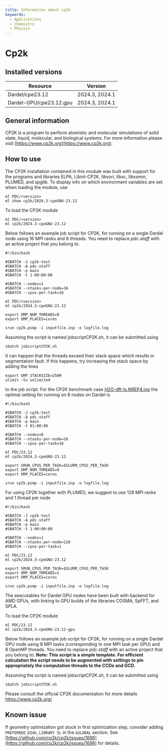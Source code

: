```yaml
---
title: Information about cp2k
keywords:
  - Applications
  - Chemistry
  - Physics
---
```

# Cp2k

## Installed versions

| Resource | Version |
|---|---|
| Dardel/cpe23.12 | 2024.3, 2024.1 |
| Dardel-GPU/cpe23.12.gpu | 2024.3, 2024.1 |

## General information

CP2K is a program to perform atomistic and molecular simulations of solid state, liquid, molecular, and biological systems. For more information please visit [https://www.cp2k.org](https://www.cp2k.org).

## How to use

The CP2K installation contained in this module was built with support for the programs and libraries ELPA, Libint-CP2K, libvori, libxc, libxsmm, PLUMED, and spglib.
To display info on which environment variables are set when loading the module, use
```
ml PDC/<version>
ml show cp2k/2024.3-cpeGNU-23.12
```
To load the CP2K module
```
ml PDC/<version>
ml cp2k/2024.3-cpeGNU-23.12
```
Below follows an example job script for CP2K, for running on a single Dardel node using 16 MPI ranks and 8 threads.
You need to replace *pdc.staff* with an active project that you belong to.

```
#!/bin/bash

#SBATCH -J cp2k-test
#SBATCH -A pdc.staff
#SBATCH -p main
#SBATCH -t 1-00:00:00

#SBATCH --nodes=1
#SBATCH --ntasks-per-node=16
#SBATCH --cpus-per-task=16

ml PDC/<version>
ml cp2k/2024.3-cpeGNU-23.12

export OMP_NUM_THREADS=8
export OMP_PLACES=cores

srun cp2k.psmp -i inputfile.inp -o logfile.log
```

Assuming the script is named jobscriptCP2K.sh, it can be submitted using
```
sbatch jobscriptCP2K.sh
```

It can happen that the threads exceed their stack space which results in segmentation fault. If this happens,
try increasing the stack space by adding the lines
```
export OMP_STACKSIZE=256M
ulimit -Ss unlimited
```
to the job script.
For the CP2K benchmark case [H2O-dft-ls.NREP4.inp](https://github.com/cp2k/cp2k/blob/master/benchmarks/QS_DM_LS/H2O-dft-ls.NREP4.inp)
the optimal setting for running on 8 nodes on Dardel is

```
#!/bin/bash

#SBATCH -J cp2k-test
#SBATCH -A pdc.staff
#SBATCH -p main
#SBATCH -t 01:00:00

#SBATCH --nodes=8
#SBATCH --ntasks-per-node=16
#SBATCH --cpus-per-task=16

ml PDC/23.12
ml cp2k/2024.3-cpeGNU-23.12

export SRUN_CPUS_PER_TASK=$SLURM_CPUS_PER_TASK
export OMP_NUM_THREADS=8
export OMP_PLACES=cores

srun cp2k.psmp -i inputfile.inp -o logfile.log
```

For using CP2K together with PLUMED, we suggest to use 128 MPI ranks and 1 thread per node

```
#!/bin/bash

#SBATCH -J cp2k-test
#SBATCH -A pdc.staff
#SBATCH -p main
#SBATCH -t 1-00:00:00

#SBATCH --nodes=1
#SBATCH --ntasks-per-node=128
#SBATCH --cpus-per-task=1

ml PDC/23.12
ml cp2k/2024.3-cpeGNU-23.12

export SRUN_CPUS_PER_TASK=$SLURM_CPUS_PER_TASK
export OMP_NUM_THREADS=1
export OMP_PLACES=cores

srun cp2k.psmp -i inputfile.inp -o logfile.log
```

The executables for Dardel GPU nodes have been built with backend for AMD GPUs, with linking to GPU builds of the libraries COSMA, SpFFT, and SPLA.

To load the CP2K module

```
ml PDC/23.12
ml cp2k/2024.3-cpeGNU-23.12-gpu
```

Below follows an example job script for CP2K, for running on a single Dardel GPU node
using 8 MPI tasks (corresponding to one MPI task per GPU) and 8 OpenMP threads.
You need to replace *pdc.staff* with an active project that you belong to.
**Note: This script is a simple template. For efficient calculation the script needs to
be augmented with settings to pin appropriately the computation threads to the CCDs
and GCD.**

Assuming the script is named jobscriptCP2K.sh, it can be submitted using
```
sbatch jobscriptCP2K.sh
```

Please consult the official CP2K documentation for more details
https://www.cp2k.org/

## Known issue
If geometry optimization got stuck in first optimization step, consider adding
``PREFERRED_DIAG_LIBRARY SL``
in the ``&GLOBAL`` section.
See [https://github.com/cp2k/cp2k/issues/1696](https://github.com/cp2k/cp2k/issues/1696) for details.

